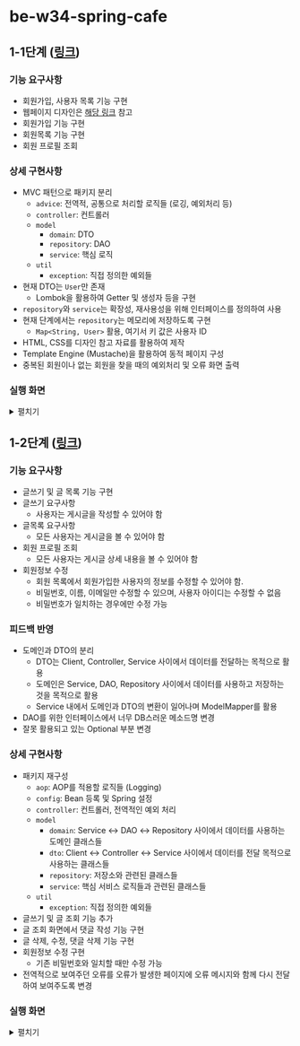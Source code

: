 # be-w34-spring-cafe
## 1-1단계 ([링크](https://lucas.codesquad.kr/2022-kakao/course/%EC%9B%B9%EB%B0%B1%EC%97%94%EB%93%9C/Kakao-Cafe/%EC%B9%B4%ED%8E%98-%EA%B5%AC%ED%98%84-1%EB%8B%A8%EA%B3%84))
### 기능 요구사항
- 회원가입, 사용자 목록 기능 구현
- 웹페이지 디자인은 [해당 링크](https://www.figma.com/file/nwhBasptomWJCAMkElxp74/%EC%9E%90%EB%B0%94%EB%B0%B1%EC%97%94%EB%93%9C%EA%B5%90%EC%9C%A1%EC%9A%A9%EC%9B%B9%ED%8E%98%EC%9D%B4%EC%A7%80?node-id=0%3A1) 참고
- 회원가입 기능 구현
- 회원목록 기능 구현
- 회원 프로필 조회
### 상세 구현사항
- MVC 패턴으로 패키지 분리
    - `advice`: 전역적, 공통으로 처리할 로직들 (로깅, 예외처리 등)
    - `controller`: 컨트롤러
    - `model`
        - `domain`: DTO
        - `repository`: DAO
        - `service`: 핵심 로직
    - `util`
        - `exception`: 직접 정의한 예외들
- 현재 DTO는 `User`만 존재
  - Lombok을 활용하여 Getter 및 생성자 등을 구현
- `repository`와 `service`는 확장성, 재사용성을 위해 인터페이스를 정의하여 사용
- 현재 단계에서는 `repository`는 메모리에 저장하도록 구현
    - `Map<String, User>` 활용, 여기서 키 값은 사용자 ID
- HTML, CSS를 디자인 참고 자료를 활용하여 제작
- Template Engine (Mustache)을 활용하여 동적 페이지 구성
- 중복된 회원이나 없는 회원을 찾을 때의 예외처리 및 오류 화면 출력
### 실행 화면
<details>
    <summary>펼치기</summary>
    <h4>< 첫 회원가입 ></h4>
    <img src="img/step1_1_1_first_register.gif" alt="step1_1_first_register">
    <h4>< 두 번째 회원가입 ></h4>
    <img src="img/step1_1_2_second_register.gif" alt="step1_1_first_register">
    <h4>< 중복된 회원가입 ></h4>
    <img src="img/step1_1_3_duplicated.gif" alt="step1_1_first_register">
</details>

## 1-2단계 ([링크](https://lucas.codesquad.kr/2022-kakao/course/%EC%9B%B9%EB%B0%B1%EC%97%94%EB%93%9C/Kakao-Cafe/%EC%8A%A4%ED%94%84%EB%A7%81-%EC%B9%B4%ED%8E%98-2%EB%8B%A8%EA%B3%84-%EA%B5%AC%ED%98%84))
### 기능 요구사항
- 글쓰기 및 글 목록 기능 구현
- 글쓰기 요구사항
  - 사용자는 게시글을 작성할 수 있어야 함
- 글목록 요구사항
  - 모든 사용자는 게시글을 볼 수 있어야 함
- 회원 프로필 조회
  - 모든 사용자는 게시글 상세 내용을 볼 수 있어야 함
- 회원정보 수정
  - 회원 목록에서 회원가입한 사용자의 정보를 수정할 수 있어야 함.
  - 비밀번호, 이름, 이메일만 수정할 수 있으며, 사용자 아이디는 수정할 수 없음
  - 비밀번호가 일치하는 경우에만 수정 가능
### 피드백 반영
  - 도메인과 DTO의 분리
    - DTO는 Client, Controller, Service 사이에서 데이터를 전달하는 목적으로 활용
    - 도메인은 Service, DAO, Repository 사이에서 데이터를 사용하고 저장하는 것을 목적으로 활용
    - Service 내에서 도메인과 DTO의 변환이 일어나며 ModelMapper를 활용
  - DAO를 위한 인터페이스에서 너무 DB스러운 메소드명 변경
  - 잘못 활용되고 있는 Optional 부분 변경
### 상세 구현사항
- 패키지 재구성
  - `aop`: AOP를 적용할 로직들 (Logging)
  - `config`: Bean 등록 및 Spring 설정
  - `controller`: 컨트롤러, 전역적인 예외 처리
  - `model`
    - `domain`: Service ↔︎ DAO ↔︎ Repository 사이에서 데이터를 사용하는 도메인 클래스들
    - `dto`: Client ↔︎ Controller ↔︎ Service 사이에서 데이터를 전달 목적으로 사용하는 클래스들
    - `repository`: 저장소와 관련된 클래스들
    - `service`: 핵심 서비스 로직들과 관련된 클래스들
  - `util`
    - `exception`: 직접 정의한 예외들
- 글쓰기 및 글 조회 기능 추가
- 글 조회 화면에서 댓글 작성 기능 구현
- 글 삭제, 수정, 댓글 삭제 기능 구현
- 회원정보 수정 구현
  - 기존 비밀번호와 일치할 때만 수정 가능
- 전역적으로 보여주던 오류를 오류가 발생한 페이지에 오류 메시지와 함께 다시 전달하여 보여주도록 변경
### 실행 화면
<details>
    <summary>펼치기</summary>
    <h4>< 첫 회원가입 ></h4>
    <img src="img/step1_2_1_first_register.gif" alt="step1_2_1_first_register">
    <h4>< 중복 회원가입 ></h4>
    <img src="img/step1_2_2_duplicated_register.gif" alt="step1_2_2_duplicated_register">
    <h4>< 회원정보 수정 실패 ></h4>
    <img src="img/step1_2_3_modify_user_fail.gif" alt="step1_2_3_modify_user_fail">
    <h4>< 글쓰기 및 조회 ></h4>
    <img src="img/step1_2_4_write_article.gif" alt="step1_2_4_write_article">
    <h4>< 댓글 작성 및 삭제 ></h4>
    <img src="img/step1_2_5_write_comment.gif" alt="step1_2_5_write_comment">
    <h4>< 글 수정 및 삭제 ></h4>
    <img src="img/step1_2_6_modify_article.gif" alt="step1_2_6_modify_article">
</details>
